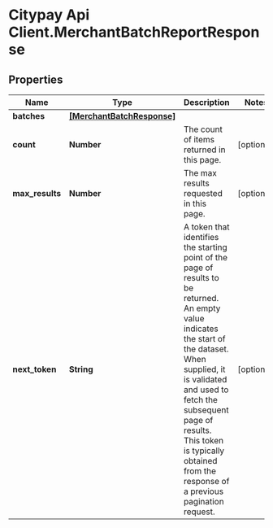 # Citypay Api Client.MerchantBatchReportResponse

## Properties

Name | Type | Description | Notes
------------ | ------------- | ------------- | -------------
**batches** | [**[MerchantBatchResponse]**](MerchantBatchResponse.md) |  | 
**count** | **Number** | The count of items returned in this page. | [optional] 
**max_results** | **Number** | The max results requested in this page. | [optional] 
**next_token** | **String** | A token that identifies the starting point of the page of results to be returned. An empty value indicates the start of the dataset. When supplied, it is validated and used to fetch the subsequent page of results. This token is typically obtained from the response of a previous pagination request. | [optional] 


